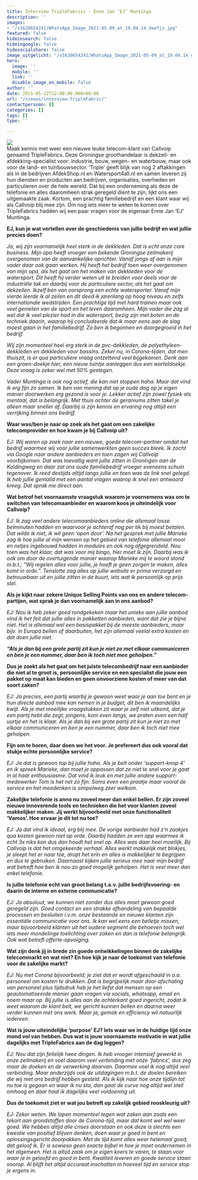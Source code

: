```yaml
---
title: Interview TripleFabrics - Enne Jan ‘EJ’ Muntinga
description: ''
images:
- "/v1620654241/WhatsApp_Image_2021-05-09_at_19.04.14_deefjz.jpg"
featured: false
hideinsearch: false
hideingoogle: false
hidesocialshare: false
image_uitgelicht: "/v1620654241/WhatsApp_Image_2021-05-09_at_19.04.14_deefjz.jpg"
hero:
  image: ''
  mobile: ''
  link: ''
  disable_image_on_mobile: false
author: ''
date: 2021-05-12T22:00:00.000+00:00
url: "/nieuws/interview-TripleFabric/"
contactpersoon: []
categories: []
tags: []
type: ''

---
```

![](https://res.cloudinary.com/callvoip/image/upload/v1620654241/WhatsApp_Image_2021-05-09_at_19.04.14_deefjz.jpg)  
Maak kennis met weer een nieuwe leuke telecom-klant van Callvoip genaamd TripleFabrics. Deze Groningse groothandelaar is dekzeil- en afdekking-specialist voor: industrie, bouw, wegen- en waterbouw, maar ook voor de land- en tuinbouwsector. ‘Triple’ geeft blijk van nog 2 aftakkingen als in de bedrijven AfdekShop.nl en Watersport4all.nl en samen leveren zij hun diensten en producten aan bedrijven, organisaties, overheden en particulieren over de hele wereld. Dat bij een onderneming als deze de telefonie en alles daaromheen strak geregeld dient te zijn, lijkt ons een uitgemaakte zaak. Kortom, een prachtig familiebedrijf en een klant waar wij als Callvoip blij mee zijn. Om nog iets meer te weten te komen over TripleFabrics hadden wij een paar vragen voor de eigenaar Enne Jan ‘EJ’ Muntinga.

**EJ, kun je wat vertellen over de geschiedenis van jullie bedrijf en wat jullie precies doen?**

_Ja, wij zijn voornamelijk heel sterk in de dekkleden. Dat is echt onze core business. Mijn opa heeft vroeger een bekende Groningse zeilmakerij overgenomen van de aanvankelijke oprichter. Vanaf jongs af aan is mijn vader daar ook gaan werken. Hij heeft het bedrijf toen weer overgenomen van mijn opa, als het gaat om het maken van dekkleden voor de watersport. Dit heeft hij verder weten uit te breiden voor deels voor de industriële tak en daarbij voor de particuliere sector, als het gaat om dekzeilen. Ikzelf ben van oorsprong een echte watersporter. Vanaf mijn vierde leerde ik al zeilen en dit deed ik jarenlang op hoog niveau en zelfs internationale wedstrijden. Een prachtige tijd met hard trainen maar ook veel genieten van de sport en het leven daaromheen. Mijn vader die zag al wel dat ik veel plezier had in die watersport, bezig zijn met boten en de techniek daarin, waarop hij concludeerde dat ik maar eens aan de slag moest gaan in het familiebedrijf. Zo ben ik begonnen en doorgegroeid in het bedrijf._

_Wij zijn momenteel heel erg sterk in de pvc-dekkleden, de polyethyleen-dekkleden en dekkleden voor bassins. Zeker nu, in Corona-tijden, dat men thuiszit, is er qua particuliere vraag ontzettend veel bijgekomen. Denk aan een groen-doekje hier, een nieuw tuintje aanleggen dus een worteldoekje. Deze vraag is zeker wel met 50% gestegen._

_Vader Muntinga is ook nog actief, die kan niet stoppen haha. Maar dat vind ik erg fijn zo samen. Ik ben van mening dat op je oude dag op je eigen manier doorwerken erg gezond is voor je. Lekker actief zijn zowel fysiek als mentaal, dat is belangrijk. Met thuis achter de geraniums zitten takel je alleen maar sneller af. Daarbij is zijn kennis en ervaring nog altijd een verrijking binnen ons bedrijf._

**Waar was/ben je naar op zoek als het gaat om een zakelijke telecomprovider en hoe kwam je bij Callvoip uit?**

_EJ: Wij waren op zoek naar een nieuwe, goede telecom-partner omdat het bedrijf waarmee wij voor jullie samenwerkten geen succes bleek. Ik zocht via Google naar andere aanbieders en toen zagen wij Callvoip voorbijkomen. Dat was toevallig want jullie zitten in Groningen aan de Koldingweg en daar zat ons oude familiebedrijf vroeger eveneens schuin tegenover. Ik reed destijds altijd langs jullie en toen was de link snel gelegd. Ik heb jullie gemaild met een aantal vragen waarop ik snel een antwoord kreeg. Dat sprak me direct aan._

**Wat betrof het voornaamste vraagstuk waarom je voornemens was om te switchen van telecomaanbieder en waarom koos je uiteindelijk voor Callvoip?**

_EJ: Ik zag veel andere telecomaanbieders online die allemaal losse belminuten hadden en waarvoor je achteraf nog per tik bij moest betalen. Dat wilde ik niet, ik wil geen ‘open door’. Na het gesprek met jullie Marieke zag ik hoe jullie al mijn wensen op het gebied van telefonie allemaal mooi en netjes ingebouwd hadden in modules en ook nog afgegrendeld. Nou toen was het klaar, dat was voor mij bingo, hier moet ik zijn. Daarbij was ik ook om door de overtuigende manier waarop Marieke mij te woord stond m.b.t.; “Wij regelen alles voor jullie, je hoeft je geen zorgen te maken, alles komt in orde.”. Tenslotte zag alles op jullie website er prima verzorgd en betrouwbaar uit en jullie zitten in de buurt, iets wat ik persoonlijk op prijs stel._

**Als je kijkt naar zekere Unique Selling Points van ons en andere telecom-partijen, wat sprak je dan voornamelijk aan in ons aanbod?**

_EJ: Nou ik heb zeker goed rondgekeken maar het unieke aan jullie aanbod vind ik het feit dat jullie alles in pakketten aanbieden, want dat zie je bijna niet. Het is allemaal wel een basispakket bij de meeste aanbieders, maar bijv. in Europa bellen of daarbuiten, het zijn allemaal veelal extra kosten en dat doen jullie niet._

**_“Als je dan bij een grote partij zit kun je niet zo met elkaar communiceren en ben je een nummer, daar ben ik toch niet mee geholpen.”_**

**Dus je zoekt als het gaat om het juiste telecombedrijf naar een aanbieder die niet al te groot is, persoonlijke service en een specialist die jouw een pakket op maat kan bieden en geen onvoorziene kosten of meer van dat soort zaken?**

_EJ: Ja precies, een partij waarbij je gewoon weet waar je aan toe bent en je hun directe aanbod mee kan nemen in je budget, dit ben ik maandelijks kwijt. Als je met moeilijke vraagstukken zit waar je zelf niet uitkomt, dat je een partij hebt die zegt; jongens, kom even langs, we praten even een half uurtje en het is klaar. Als je dan bij een grote partij zit kun je niet zo met elkaar communiceren en ben je een nummer, daar ben ik toch niet mee geholpen._

**Fijn om te horen, daar doen we het voor. Je prefereert dus ook vooral dat stukje echte persoonlijke service?**

_EJ: Ja dat is gewoon top bij jullie haha. Als je belt onder ‘support-knop 4’ en ik spreek Marieke, dan moet je oppassen dat ze niet te snel voor je gaat in al haar enthousiasme. Dat vind ik leuk en met jullie andere support-medewerker Tom is het net zo fijn. Soms even een praatje maar vooral de service en het meedenken is simpelweg zeer welkom._

**Zakelijke telefonie is anno nu zoveel meer dan enkel bellen. Er zijn zoveel nieuwe innoverende tools en technieken die het voor klanten zoveel makkelijker maken. Jij werkt bijvoorbeeld met onze functionaliteit ‘Vamos’. Hoe ervaar je dit tot nu toe?**

_EJ: Ja dat vind ik ideaal, erg blij mee. De vorige aanbieder had z’n zaakjes qua kosten gewoon niet op orde. Daarbij hadden ze een app waarmee ik echt 3x niks kon dus dan houdt het snel op. Alles was daar heel moeilijk. Bij Callvoip is dat het omgekeerde verhaal. Alles werkt makkelijk met blokjes, je sleept het er naar toe, dropt het erin en alles is makkelijker te begrijpen en dus te gebruiken. Daarnaast kijken jullie serieus mee naar mijn bedrijf wat betreft hoe ben ik nou zo goed mogelijk geholpen. Het is veel meer dan enkel telefonie._

**Is jullie telefonie echt van groot belang t.a.v. jullie bedrijfsvoering- en daarin de interne en externe communicatie?**

_EJ: Ja absoluut, we kunnen niet zonder dus alles moet gewoon goed geregeld zijn. Goed contact en een strakke afhandeling van bepaalde processen en besluiten i.v.m. onze bestaande en nieuwe klanten zijn essentiële communicatie voor ons. Ik kan wel eens een belletje missen, maar bijvoorbeeld klanten uit het oudere segment die behoeven toch wel iets meer mondelinge toelichting over zaken en dan is telefonie belangrijk. Ook wat betreft offerte-opvolging._

**Wat zijn denk jij in brede zin goede ontwikkelingen binnen de zakelijke telecommarkt en wat niet? En hoe kijk je naar de toekomst van telefonie voor de zakelijke markt?**

_EJ: Nu met Corona bijvoorbeeld; je ziet dat er wordt afgeschaald in o.a. personeel om kosten te drukken. Dat is begrijpelijk maar door afschaling van personeel plus tijdsdruk heb je het liefst dat mensen op een geautomatiseerde manier gaan vragen via socials, whatsapp, email en noem maar op. Bij jullie is alles aan de achterkant goed ingericht, zodat ik weet waarom de klant belt, we gericht kunnen bellen en daarna weer verder kunnen met ons werk. Maar ja, gemak en efficiency wil natuurlijk iedereen._

**Wat is jouw uiteindelijke ‘purpose’ EJ? Iets waar we in de huidige tijd onze mond vol van hebben. Dus wat is jouw voornaamste motivatie in wat jullie dagelijks met TripleFabrics aan de dag leggen?**

_EJ: Nou dat zijn feitelijk twee dingen. Ik heb vroeger intensief gewerkt in onze zeilmakerij en voel daarom veel verbinding met onze ‘fabrics’, dus zeg maar de doeken en de verwerking daarvan. Daarmee voel ik nog altijd veel verbinding. Maar anderzijds ook de uitdagingen m.b.t. de doelen bereiken die wij met ons bedrijf hebben gesteld. Als ik kijk naar hoe onze tijdlijn tot nu toe is gegaan en waar ik nu sta, dan gaat de curve nog altijd wel steil omhoog en daar haal ik dagelijks veel voldoening uit._

**Dus de toekomst ziet er wat jou betreft op zakelijk gebied rooskleurig uit?**

_EJ: Zeker weten. We lopen momenteel tegen wat zaken aan zoals een tekort aan grondstoffen door de Corona-tijd, maar dat komt wel wel weer goed. We hebben altijd alle crises doorstaan en ook deze is slechts een kwestie van positief blijven denken, doen waar je goed in bent en oplossingsgericht doorpakken. Met de tijd komt alles weer helemaal goed, dat geloof ik. Er is sowieso geen exacte bijbel in hoe je moet ondernemen in het algemeen. Het is altijd zaak om je eigen koers te varen, te staan voor waar je in geloofd en goed in bent. Kwaliteit leveren en goede service staan voorop. Al blijft het altijd accuraat inschatten in hoeveel tijd en service stop je ergens in._
